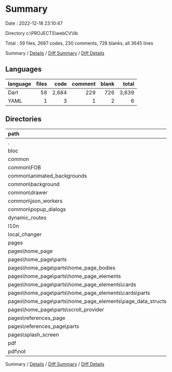# Summary

Date : 2022-12-18 23:10:47

Directory c:\\PROJECTS\\webCV\\lib

Total : 59 files,  2687 codes, 230 comments, 728 blanks, all 3645 lines

Summary / [Details](details.md) / [Diff Summary](diff.md) / [Diff Details](diff-details.md)

## Languages
| language | files | code | comment | blank | total |
| :--- | ---: | ---: | ---: | ---: | ---: |
| Dart | 58 | 2,684 | 229 | 726 | 3,639 |
| YAML | 1 | 3 | 1 | 2 | 6 |

## Directories
| path | files | code | comment | blank | total |
| :--- | ---: | ---: | ---: | ---: | ---: |
| . | 59 | 2,687 | 230 | 728 | 3,645 |
| bloc | 3 | 291 | 1 | 99 | 391 |
| common | 17 | 594 | 31 | 134 | 759 |
| common\\FOB | 4 | 171 | 12 | 34 | 217 |
| common\\animated_backgrounds | 2 | 54 | 5 | 6 | 65 |
| common\\background | 1 | 18 | 0 | 3 | 21 |
| common\\drawer | 2 | 72 | 1 | 22 | 95 |
| common\\json_workers | 5 | 172 | 12 | 47 | 231 |
| common\\popup_dialogs | 3 | 107 | 1 | 22 | 130 |
| dynamic_routes | 2 | 76 | 0 | 21 | 97 |
| l10n | 1 | 3 | 1 | 2 | 6 |
| local_changer | 3 | 69 | 4 | 31 | 104 |
| pages | 27 | 1,202 | 90 | 319 | 1,611 |
| pages\\home_page | 16 | 753 | 34 | 203 | 990 |
| pages\\home_page\\parts | 15 | 720 | 31 | 196 | 947 |
| pages\\home_page\\parts\\home_page_bodies | 3 | 151 | 12 | 44 | 207 |
| pages\\home_page\\parts\\home_page_elements | 11 | 555 | 19 | 147 | 721 |
| pages\\home_page\\parts\\home_page_elements\\cards | 9 | 448 | 17 | 107 | 572 |
| pages\\home_page\\parts\\home_page_elements\\cards\\parts | 4 | 187 | 8 | 46 | 241 |
| pages\\home_page\\parts\\home_page_elements\\page_data_structs | 2 | 107 | 2 | 40 | 149 |
| pages\\home_page\\parts\\scroll_provider | 1 | 14 | 0 | 5 | 19 |
| pages\\references_page | 10 | 403 | 44 | 105 | 552 |
| pages\\references_page\\parts | 9 | 386 | 44 | 101 | 531 |
| pages\\splash_screen | 1 | 46 | 12 | 11 | 69 |
| pdf | 5 | 384 | 78 | 102 | 564 |
| pdf\\not | 3 | 150 | 1 | 27 | 178 |

Summary / [Details](details.md) / [Diff Summary](diff.md) / [Diff Details](diff-details.md)
